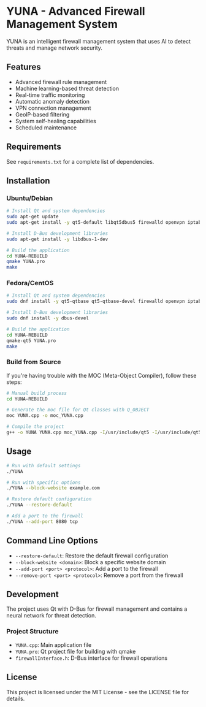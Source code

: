 # YUNA - Advanced Firewall Management System

YUNA is an intelligent firewall management system that uses AI to detect threats and manage network security.

## Features

- Advanced firewall rule management
- Machine learning-based threat detection
- Real-time traffic monitoring
- Automatic anomaly detection
- VPN connection management
- GeoIP-based filtering
- System self-healing capabilities
- Scheduled maintenance

## Requirements

See `requirements.txt` for a complete list of dependencies.

## Installation

### Ubuntu/Debian

```bash
# Install Qt and system dependencies
sudo apt-get update
sudo apt-get install -y qt5-default libqt5dbus5 firewalld openvpn iptables

# Install D-Bus development libraries
sudo apt-get install -y libdbus-1-dev

# Build the application
cd YUNA-REBUILD
qmake YUNA.pro
make
```

### Fedora/CentOS

```bash
# Install Qt and system dependencies
sudo dnf install -y qt5-qtbase qt5-qtbase-devel firewalld openvpn iptables

# Install D-Bus development libraries
sudo dnf install -y dbus-devel

# Build the application
cd YUNA-REBUILD
qmake-qt5 YUNA.pro
make
```

### Build from Source

If you're having trouble with the MOC (Meta-Object Compiler), follow these steps:

```bash
# Manual build process
cd YUNA-REBUILD

# Generate the moc file for Qt classes with Q_OBJECT
moc YUNA.cpp -o moc_YUNA.cpp

# Compile the project
g++ -o YUNA YUNA.cpp moc_YUNA.cpp -I/usr/include/qt5 -I/usr/include/qt5/QtCore -I/usr/include/qt5/QtDBus -I/usr/include/qt5/QtNetwork -lQt5Core -lQt5DBus -lQt5Network -std=c++14
```

## Usage

```bash
# Run with default settings
./YUNA

# Run with specific options
./YUNA --block-website example.com

# Restore default configuration
./YUNA --restore-default

# Add a port to the firewall
./YUNA --add-port 8080 tcp
```

## Command Line Options

- `--restore-default`: Restore the default firewall configuration
- `--block-website <domain>`: Block a specific website domain
- `--add-port <port> <protocol>`: Add a port to the firewall
- `--remove-port <port> <protocol>`: Remove a port from the firewall

## Development

The project uses Qt with D-Bus for firewall management and contains a neural network for threat detection.

### Project Structure

- `YUNA.cpp`: Main application file
- `YUNA.pro`: Qt project file for building with qmake
- `firewallInterface.h`: D-Bus interface for firewall operations

## License

This project is licensed under the MIT License - see the LICENSE file for details.
